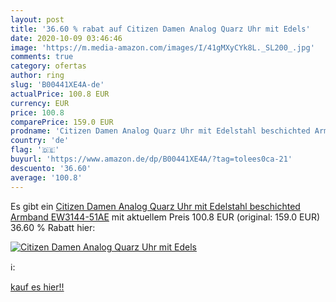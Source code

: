 ```yaml
---
layout: post
title: '36.60 % rabat auf Citizen Damen Analog Quarz Uhr mit Edels'
date: 2020-10-09 03:46:46
image: 'https://m.media-amazon.com/images/I/41gMXyCYk8L._SL200_.jpg'
comments: true
category: ofertas
author: ring
slug: 'B00441XE4A-de'
actualPrice: 100.8 EUR
currency: EUR
price: 100.8
comparePrice: 159.0 EUR
prodname: 'Citizen Damen Analog Quarz Uhr mit Edelstahl beschichted Armband EW3144-51AE'
country: 'de'
flag: '🇩🇪'
buyurl: 'https://www.amazon.de/dp/B00441XE4A/?tag=tolees0ca-21'
descuento: '36.60'
average: '100.8'
---
```


Es gibt ein [Citizen Damen Analog Quarz Uhr mit Edelstahl beschichted Armband EW3144-51AE](https://www.amazon.de/dp/B00441XE4A/?tag=tolees0ca-21) mit aktuellem Preis 100.8 EUR (original: 159.0 EUR) 36.60 % Rabatt hier:

[![Citizen Damen Analog Quarz Uhr mit Edels](https://m.media-amazon.com/images/I/41gMXyCYk8L._SL200_.jpg)](https://www.amazon.de/dp/B00441XE4A/?tag=tolees0ca-21)

ℹ️:


[kauf es hier!!](https://www.amazon.de/dp/B00441XE4A/?tag=tolees0ca-21)
